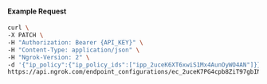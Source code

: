 <!-- Code generated for API Clients. DO NOT EDIT. -->

#### Example Request

```bash
curl \
-X PATCH \
-H "Authorization: Bearer {API_KEY}" \
-H "Content-Type: application/json" \
-H "Ngrok-Version: 2" \
-d '{"ip_policy":{"ip_policy_ids":["ipp_2uceK6XT6xwiS1Mx4AunOyWO4AN"]}}' \
https://api.ngrok.com/endpoint_configurations/ec_2uceK7PG4cpb8ZiT97gbINbOb91
```
